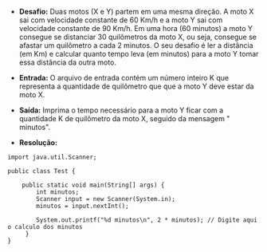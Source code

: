 * **Desafio:** Duas motos (X e Y) partem em uma mesma direção. A moto X sai com velocidade constante de 60 Km/h e a moto Y sai com velocidade constante de 90 Km/h.
Em uma hora (60 minutos) a moto Y consegue se distanciar 30 quilômetros da moto X, ou seja, consegue se afastar um quilômetro a cada 2 minutos.
O seu desafio é ler a distância (em Km) e calcular quanto tempo leva (em minutos) para a moto Y tomar essa distância da outra moto.

* **Entrada:** O arquivo de entrada contém um número inteiro K que representa a quantidade de quilômetro que que a moto Y deve estar da moto X.

* **Saída:** Imprima o tempo necessário para a moto Y ficar com a quantidade K de quilômetro da moto X, seguido da mensagem " minutos".

* **Resolução:**
```
import java.util.Scanner;

public class Test {

    public static void main(String[] args) {
        int minutos;
        Scanner input = new Scanner(System.in);
        minutos = input.nextInt();

        System.out.printf("%d minutos\n", 2 * minutos); // Digite aqui o calculo dos minutos
     }  
}
```